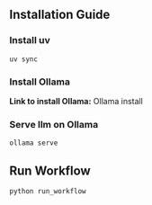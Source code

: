 ## Installation Guide

### Install uv

```uv sync```

### Install Ollama

**Link to install Ollama:** Ollama install

### Serve llm on Ollama
```ollama serve```


## Run Workflow
```python run_workflow```